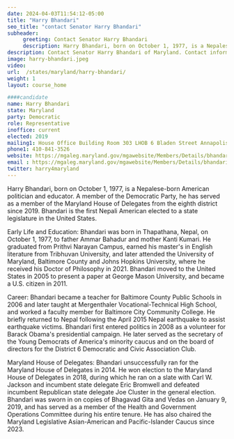 ```yaml
---
date: 2024-04-03T11:54:12-05:00
title: "Harry Bhandari"
seo_title: "contact Senator Harry Bhandari"
subheader:
     greeting: Contact Senator Harry Bhandari
     description: Harry Bhandari, born on October 1, 1977, is a Nepalese-born American politician and educator. A member of the Democratic Party, he has served as a member of the Maryland House of Delegates from the eighth district since 2019. Bhandari is the first Nepali American elected to a state legislature in the United States.
description: Contact Senator Harry Bhandari of Maryland. Contact information for Harry Bhandari includes email address, phone number, and mailing address.
image: harry-bhandari.jpeg
video:
url:  /states/maryland/harry-bhandari/
weight: 1
layout: course_home

####candidate
name: Harry Bhandari
state: Maryland
party: Democratic
role: Representative
inoffice: current
elected: 2019
mailing1: House Office Building Room 303 LHOB 6 Bladen Street Annapolis, MD 21401
phone1: 410-841-3526
website: https://mgaleg.maryland.gov/mgawebsite/Members/Details/bhandari01/
email : https://mgaleg.maryland.gov/mgawebsite/Members/Details/bhandari01/
twitter: harry4maryland
---
```


Harry Bhandari, born on October 1, 1977, is a Nepalese-born American politician and educator. A member of the Democratic Party, he has served as a member of the Maryland House of Delegates from the eighth district since 2019. Bhandari is the first Nepali American elected to a state legislature in the United States.

Early Life and Education:
Bhandari was born in Thapathana, Nepal, on October 1, 1977, to father Ammar Bahadur and mother Kanti Kumari. He graduated from Prithvi Narayan Campus, earned his master's in English literature from Tribhuvan University, and later attended the University of Maryland, Baltimore County and Johns Hopkins University, where he received his Doctor of Philosophy in 2021. Bhandari moved to the United States in 2005 to present a paper at George Mason University, and became a U.S. citizen in 2011.

Career:
Bhandari became a teacher for Baltimore County Public Schools in 2006 and later taught at Mergenthaler Vocational-Technical High School, and worked a faculty member for Baltimore City Community College. He briefly returned to Nepal following the April 2015 Nepal earthquake to assist earthquake victims. Bhandari first entered politics in 2008 as a volunteer for Barack Obama's presidential campaign. He later served as the secretary of the Young Democrats of America's minority caucus and on the board of directors for the District 6 Democratic and Civic Association Club.

Maryland House of Delegates:
Bhandari unsuccessfully ran for the Maryland House of Delegates in 2014. He won election to the Maryland House of Delegates in 2018, during which he ran on a slate with Carl W. Jackson and incumbent state delegate Eric Bromwell and defeated incumbent Republican state delegate Joe Cluster in the general election. Bhandari was sworn in on copies of Bhagavad Gita and Vedas on January 9, 2019, and has served as a member of the Health and Government Operations Committee during his entire tenure. He has also chaired the Maryland Legislative Asian-American and Pacific-Islander Caucus since 2023.
